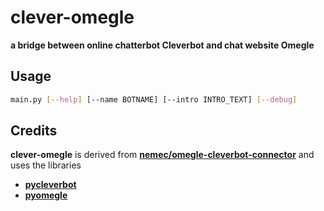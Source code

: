 clever-omegle
=============

**a bridge between online chatterbot Cleverbot and chat website Omegle**

## Usage
``` bash
main.py [--help] [--name BOTNAME] [--intro INTRO_TEXT] [--debug]
```

## Credits
**clever-omegle** is derived from **[nemec/omegle-cleverbot-connector](https://github.com/nemec/omegle-cleverbot-connector)** and uses the libraries

* **[pycleverbot](http://code.google.com/p/pycleverbot/)**
* **[pyomegle](http://code.google.com/p/pyomegle/)**

